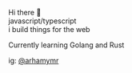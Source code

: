 <p> Hi there 👋 <br/>javascript/typescript<br/>i build things for the web</p>

<p> Currently learning Golang and Rust </p>

<p> ig: <a href="https://www.instagram.com/arhamymr"  target="_blank">@arhamymr </a> <br/>
